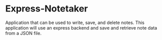 # Express-Notetaker
Application that can be used to write, save, and delete notes. This application will use an express backend and save and retrieve note data from a JSON file.
